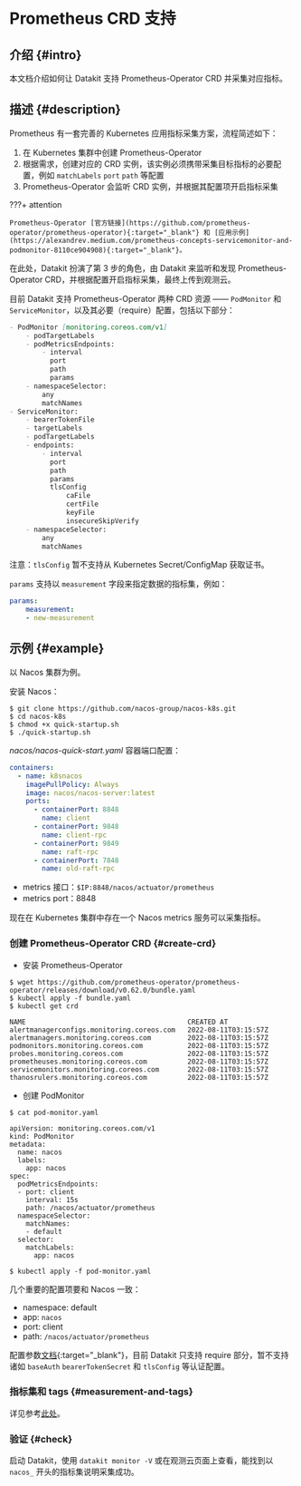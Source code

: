 # Prometheus CRD 支持

## 介绍 {#intro}

本文档介绍如何让 Datakit 支持 Prometheus-Operator CRD 并采集对应指标。

## 描述 {#description}

Prometheus 有一套完善的 Kubernetes 应用指标采集方案，流程简述如下：

1. 在 Kubernetes 集群中创建 Prometheus-Operator
2. 根据需求，创建对应的 CRD 实例，该实例必须携带采集目标指标的必要配置，例如 `matchLabels` `port` `path` 等配置
3. Prometheus-Operator 会监听 CRD 实例，并根据其配置项开启指标采集

<!-- markdownlint-disable MD046 -->
???+ attention

    Prometheus-Operator [官方链接](https://github.com/prometheus-operator/prometheus-operator){:target="_blank"} 和 [应用示例](https://alexandrev.medium.com/prometheus-concepts-servicemonitor-and-podmonitor-8110ce904908){:target="_blank"}。
<!-- markdownlint-enable -->

在此处，Datakit 扮演了第 3 步的角色，由 Datakit 来监听和发现 Prometheus-Operator CRD，并根据配置开启指标采集，最终上传到观测云。

目前 Datakit 支持 Prometheus-Operator 两种 CRD 资源 —— `PodMonitor` 和 `ServiceMonitor`，以及其必要（require）配置，包括以下部分：

```markdown
- PodMonitor [monitoring.coreos.com/v1]
    - podTargetLabels
    - podMetricsEndpoints:
        - interval
          port
          path
          params
    - namespaceSelector:
        any
        matchNames
- ServiceMonitor:
    - bearerTokenFile
    - targetLabels
    - podTargetLabels
    - endpoints:
        - interval
          port
          path
          params
          tlsConfig
              caFile
              certFile
              keyFile
              insecureSkipVerify
    - namespaceSelector:
        any
        matchNames
```

注意：`tlsConfig` 暂不支持从 Kubernetes Secret/ConfigMap 获取证书。

`params` 支持以 `measurement` 字段来指定数据的指标集，例如：

```yaml
params:
    measurement:
    - new-measurement
```

## 示例 {#example}

以 Nacos 集群为例。

安装 Nacos：

<!-- markdownlint-disable MD014 -->
```shell
$ git clone https://github.com/nacos-group/nacos-k8s.git
$ cd nacos-k8s
$ chmod +x quick-startup.sh
$ ./quick-startup.sh
```
<!-- markdownlint-enable -->

*nacos/nacos-quick-start.yaml* 容器端口配置：

```yaml
containers:
  - name: k8snacos
    imagePullPolicy: Always
    image: nacos/nacos-server:latest
    ports:
      - containerPort: 8848
        name: client
      - containerPort: 9848
        name: client-rpc
      - containerPort: 9849
        name: raft-rpc
      - containerPort: 7848
        name: old-raft-rpc
```

- metrics 接口：`$IP:8848/nacos/actuator/prometheus`
- metrics port：8848

现在在 Kubernetes 集群中存在一个 Nacos metrics 服务可以采集指标。

### 创建 Prometheus-Operator CRD {#create-crd}

- 安装 Prometheus-Operator

<!-- markdownlint-disable MD014 -->
```shell
$ wget https://github.com/prometheus-operator/prometheus-operator/releases/download/v0.62.0/bundle.yaml
$ kubectl apply -f bundle.yaml
$ kubectl get crd

NAME                                        CREATED AT
alertmanagerconfigs.monitoring.coreos.com   2022-08-11T03:15:57Z
alertmanagers.monitoring.coreos.com         2022-08-11T03:15:57Z
podmonitors.monitoring.coreos.com           2022-08-11T03:15:57Z
probes.monitoring.coreos.com                2022-08-11T03:15:57Z
prometheuses.monitoring.coreos.com          2022-08-11T03:15:57Z
servicemonitors.monitoring.coreos.com       2022-08-11T03:15:57Z
thanosrulers.monitoring.coreos.com          2022-08-11T03:15:57Z
```
<!-- markdownlint-enable -->

- 创建 PodMonitor

<!-- markdownlint-disable MD014 -->
``` shell
$ cat pod-monitor.yaml

apiVersion: monitoring.coreos.com/v1
kind: PodMonitor
metadata:
  name: nacos
  labels:
    app: nacos
spec:
  podMetricsEndpoints:
  - port: client
    interval: 15s
    path: /nacos/actuator/prometheus
  namespaceSelector:
    matchNames:
    - default
  selector:
    matchLabels:
      app: nacos

$ kubectl apply -f pod-monitor.yaml
```
<!-- markdownlint-enable -->

几个重要的配置项要和 Nacos 一致：

- namespace: default
- app: `nacos`
- port: client
- path: `/nacos/actuator/prometheus`

配置参数[文档](https://doc.crds.dev/github.com/prometheus-operator/kube-prometheus/monitoring.coreos.com/PodMonitor/v1@v0.7.0){:target="_blank"}，目前 Datakit 只支持 require 部分，暂不支持诸如 `baseAuth` `bearerTokenSecret` 和 `tlsConfig` 等认证配置。

### 指标集和 tags {#measurement-and-tags}

详见参考[此处](kubernetes-prom.md#measurement-and-tags)。

### 验证 {#check}

启动 Datakit，使用 `datakit monitor -V` 或在观测云页面上查看，能找到以 `nacos_` 开头的指标集说明采集成功。
